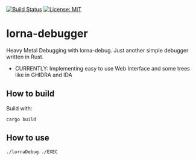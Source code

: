 [![Build Status](https://app.travis-ci.com/lona9a/lorna-debugger.svg?branch=main)](https://app.travis-ci.com/lona9a/lorna-debugger)
[![License: MIT](https://img.shields.io/badge/License-MIT-yellow.svg)](https://opensource.org/licenses/MIT)
# lorna-debugger
Heavy Metal Debugging with lorna-debug. Just another simple debugger written in Rust. 
- CURRENTLY:
Implementing easy to use Web Interface and some trees like in GHIDRA and IDA

## How to build

Build with:

    cargo build

## How to use

    ./lornaDebug ./EXEC
